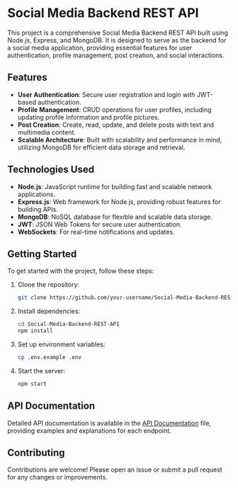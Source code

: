 # Social Media Backend REST API

This project is a comprehensive Social Media Backend REST API built using Node.js, Express, and MongoDB. It is designed to serve as the backend for a social media application, providing essential features for user authentication, profile management, post creation, and social interactions.

## Features

- **User Authentication**: Secure user registration and login with JWT-based authentication.
- **Profile Management**: CRUD operations for user profiles, including updating profile information and profile pictures.
- **Post Creation**: Create, read, update, and delete posts with text and multimedia content.
- **Scalable Architecture**: Built with scalability and performance in mind, utilizing MongoDB for efficient data storage and retrieval.

## Technologies Used

- **Node.js**: JavaScript runtime for building fast and scalable network applications.
- **Express.js**: Web framework for Node.js, providing robust features for building APIs.
- **MongoDB**: NoSQL database for flexible and scalable data storage.
- **JWT**: JSON Web Tokens for secure user authentication.
- **WebSockets**: For real-time notifications and updates.

## Getting Started

To get started with the project, follow these steps:

1. Clone the repository:
    ```bash
    git clone https://github.com/your-username/Social-Media-Backend-REST-API.git
    ```
2. Install dependencies:
    ```bash
    cd Social-Media-Backend-REST-API
    npm install
    ```
3. Set up environment variables:
    ```bash
    cp .env.example .env
    ```
4. Start the server:
    ```bash
    npm start
    ```

## API Documentation

Detailed API documentation is available in the [API Documentation](link-to-api-docs) file, providing examples and explanations for each endpoint.

## Contributing

Contributions are welcome! Please open an issue or submit a pull request for any changes or improvements.

